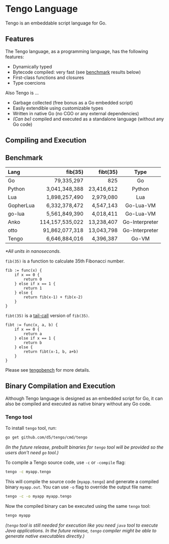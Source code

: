 # Tengo Language

Tengo is an embeddable script language for Go.

## Features

The Tengo language, as a programming language, has the following features:

- Dynamically typed
- Bytecode compiled: very fast (see [benchmark](#benchmark) results below)
- First-class functions and closures
- Type coercions

Also Tengo is ...

- Garbage collected (free bonus as a Go embedded script)
- Easily extendible using customizable types
- Written in native Go (no CGO or any external dependencies)
- _(Can be)_ compiled and executed as a standalone language (without any Go code)

## Compiling and Execution

## Benchmark

| Lang | fib(35) | fibt(35) |  Type  |
| :--- |    ---: |     ---: |  :---: |
| Go | 79,335,297 | 825 | Go |
| Python | 3,041,348,388 | 23,416,612 | Python |
| Lua | 1,898,257,490 | 2,979,080 | Lua |
| GopherLua | 6,332,378,472 | 4,547,143 | Go-Lua-VM |
| go-lua | 5,561,849,390 | 4,018,411 | Go-Lua-VM |
| Anko | 114,157,535,022 | 13,238,407 | Go-Interpreter |
| otto | 91,862,077,318 | 13,043,798 | Go-Interpreter |
| Tengo | 6,646,884,016 | 4,396,387 | Go-VM |

_*All units in nanoseconds._

`fib(35)` is a function to calculate 35th Fibonacci number.

```golang
fib := func(x) {
	if x == 0 {
		return 0
	} else if x == 1 {
		return 1
	} else {
		return fib(x-1) + fib(x-2)
	}
}
```

`fibt(35)` is a [tail-call](https://en.wikipedia.org/wiki/Tail_call) version of `fib(35)`.

```golang
fibt := func(x, a, b) {
	if x == 0 {
		return a
	} else if x == 1 {
		return b
	} else {
		return fibt(x-1, b, a+b)
	}
}
```

Please see [tengobench](https://github.com/d5/tengobench) for more details.

## Binary Compilation and Execution

Although Tengo language is designed as an embedded script for Go, it can also be compiled and executed as native binary without any Go code.

### Tengo tool

To install `tengo` tool, run:

```bash
go get github.com/d5/tengo/cmd/tengo
```

_(In the future release, prebuilt binaries for `tengo` tool will be provided so the users don't need `go` tool.)_

To compile a Tengo source code, use `-c` or `-compile` flag:

```bash
tengo -c myapp.tengo
```

This will compile the source code (`myapp.tengo`) and generate a compiled binary `myapp.out`. You can use `-o` flag to override the output file name:

```bash
tengo -c -o myapp myapp.tengo
```

Now the compiled binary can be executed using the same `tengo` tool:

```bash
tengo myapp
```

_(`tengo` tool is still needed for execution like you need `java` tool to execute Java applications. In the future release, `tengo` compiler might be able to generate native executables directly.)_

